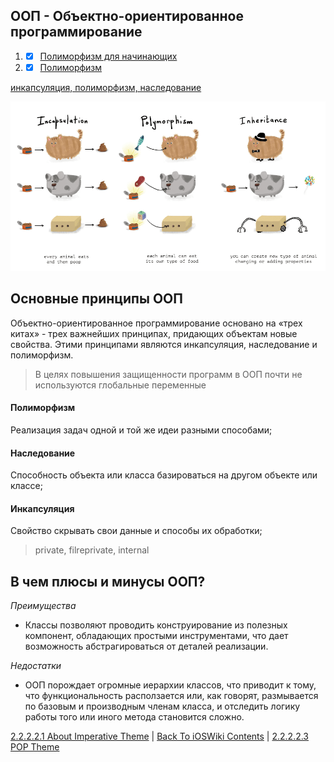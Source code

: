  ## ООП - Объектно-ориентированное программирование
 
 1. - [x] [Полиморфизм для начинающих](https://habr.com/ru/post/37576/)
 2. - [x] [Полиморфизм](https://www.hackingwithswift.com/read/0/20/polymorphism-and-typecasting)

[инкапсуляция, полиморфизм, наследование](https://cakeinpanic.medium.com/инкапсуляция-полиморфизм-наследование-166591e5928e)

![OOPInPicture](https://github.com/eldaroid/pictures/blob/master/iOSWiki/DesignPatterns/OOPInPicture.png?raw=true)

## Основные принципы ООП

Объектно-ориентированное программирование основано на «трех китах» - трех важнейших принципах, придающих объектам новые свойства. Этими принципами являются инкапсуляция, наследование и полиморфизм.

> В целях повышения защищенности программ в ООП почти не используются глобальные переменные

#### Полиморфизм

Реализация задач одной и той же идеи разными способами;

#### Наследование

Cпособность объекта или класса базироваться на другом объекте или классе;

#### Инкапсуляция

Cвойство скрывать свои данные и способы их обработки;

> private, filreprivate, internal

## В чем плюсы и минусы ООП?

_Преимущества_

* Классы позволяют проводить конструирование из полезных компонент, обладающих простыми инструментами, что дает возможность абстрагироваться от деталей реализации.

_Недостатки_

* ООП порождает огромные иерархии классов, что приводит к тому, что функциональность расползается или, как говорят, размывается по базовым и производным членам класса, и отследить логику работы того или иного метода становится сложно.

[2.2.2.2.1 About Imperative Theme](./2.2.2.2.1%20AboutImperative.md) | [Back To iOSWiki Contents](https://github.com/eldaroid/iOSWiki) | [2.2.2.2.3 POP Theme](./2.2.2.2.3%20POP.md)
